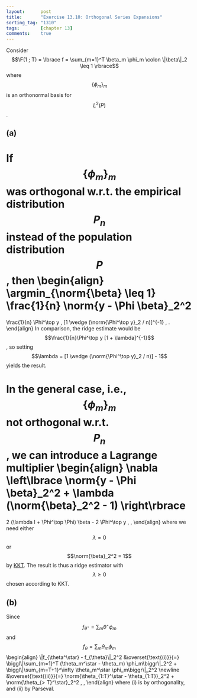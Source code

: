 ```yaml
---
layout:      post
title:       "Exercise 13.10: Orthogonal Series Expansions"
sorting_tag: "1310"
tags:        [chapter 13]
comments:    true
---
```


Consider
$$\F(1 ; T) = \lbrace f = \sum_{m=1}^T \beta_m \phi_m \colon \|\beta\|_2 \leq 1 \rbrace$$
where $$\{ \phi_m \}_m$$ is an orthonormal basis for $$L^2(P)$$.

## (a)

If $$\{ \phi_m \}_m$$ was orthogonal w.r.t. the empirical distribution $$P_n$$
instead of the population distribution $$P$$, then
\begin{align}
  \argmin\_{\norm{\beta} \leq 1} \frac{1}{n} \norm{y - \Phi \beta}_2^2
  =
  \frac{1}{n} \Phi^\top y \, [1 \wedge (\norm{\Phi^\top y}_2 / n)]^{-1}
  \, .
\end{align}
In comparison, the ridge estimate would be
$$\frac{1}{n}\Phi^\top y [1 + \lambda]^{-1}$$, so setting
$$\lambda = [1 \wedge (\norm{\Phi^\top y}_2 / n)] - 1$$ yields the result.

In the general case, i.e., $$\{ \phi_m \}_m$$ not orthogonal w.r.t. $$P_n$$,
we can introduce a Lagrange multiplier
\begin{align}
  \nabla \left\lbrace
    \norm{y - \Phi \beta}_2^2 + \lambda (\norm{\beta}_2^2 - 1)
  \right\rbrace
  =
  2 (\lambda I + \Phi^\top \Phi) \beta - 2 \Phi^\top y
  \, ,
\end{align}
where we need either $$\lambda = 0$$ or $$\norm{\beta}_2^2 = 1$$ by
[KKT](https://en.wikipedia.org/wiki/Karush%E2%80%93Kuhn%E2%80%93Tucker_conditions).
The result is thus a ridge estimator with $$\lambda \geq 0$$ chosen
according to KKT.


## (b)

Since $$f_{\theta^\star} = \sum_m \theta^\star \phi_m$$ and
$$f_{\theta} = \sum_m \theta_m \phi_m$$
\begin{align}
  \\|f\_{\theta^\star} - f\_{\theta}\\|\_2^2
  &\overset{\text{(i)}}{=}
  \biggl\\|\sum\_{m=1}^T (\theta\_m^\star - \theta\_m) \phi\_m\biggr\\|\_2^2
  +
  \biggl\\|\sum\_{m=T+1}^\infty \theta\_m^\star \phi\_m\biggr\\|\_2^2
  \newline
  &\overset{\text{(ii)}}{=}
  \norm{\theta\_{1:T}^\star - \theta\_{1:T}}_2^2
  +
  \norm{\theta\_{> T}^\star}_2^2
  \, ,
\end{align}
where (i) is by orthogonality, and (ii) by Parseval.
